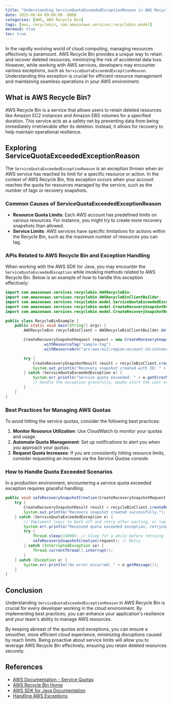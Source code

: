 ```yaml
---
title: "Understanding ServiceQuotaExceededExceptionReason in AWS Recycle Bin"
date: 2025-08-04 09:00:00 -0000
categories: [AWS, AWS Recycle Bin]
tags: [aws, recyclebin, com.amazonaws.services.recyclebin.model]
mermaid: true
toc: true
---
```



In the rapidly evolving world of cloud computing, managing resources effectively is paramount. AWS Recycle Bin provides a unique way to retain and recover deleted resources, minimizing the risk of accidental data loss. However, while working with AWS services, developers may encounter various exceptions, such as `ServiceQuotaExceededExceptionReason`. Understanding this exception is crucial for efficient resource management and maintaining seamless operations in your AWS environment. 

## What is AWS Recycle Bin?

AWS Recycle Bin is a service that allows users to retain deleted resources like Amazon EC2 instances and Amazon EBS volumes for a specified duration. This service acts as a safety net by preventing data from being immediately irretrievable after its deletion. Instead, it allows for recovery to help maintain operational resilience.

## Exploring ServiceQuotaExceededExceptionReason

The `ServiceQuotaExceededExceptionReason` is an exception thrown when an AWS service has reached its limit for a specific resource or action. In the context of AWS Recycle Bin, this exception occurs when your account reaches the quota for resources managed by the service, such as the number of tags or recovery snapshots.

### Common Causes of ServiceQuotaExceededExceptionReason

- **Resource Quota Limits**: Each AWS account has predefined limits on various resources. For instance, you might try to create more recovery snapshots than allowed.
- **Service Limits**: AWS services have specific limitations for actions within the Recycle Bin, such as the maximum number of resources you can tag.

### APIs Related to AWS Recycle Bin and Exception Handling

When working with the AWS SDK for Java, you may encounter the `ServiceQuotaExceededException` while invoking methods related to AWS Recycle Bin. Below is an example of how to handle this exception effectively:

```java
import com.amazonaws.services.recyclebin.AWSRecycleBin;
import com.amazonaws.services.recyclebin.AWSRecycleBinClientBuilder;
import com.amazonaws.services.recyclebin.model.ServiceQuotaExceededException;
import com.amazonaws.services.recyclebin.model.CreateRecoverySnapshotRequest;
import com.amazonaws.services.recyclebin.model.CreateRecoverySnapshotResult;

public class RecycleBinExample {
    public static void main(String[] args) {
        AWSRecycleBin recycleBinClient = AWSRecycleBinClientBuilder.defaultClient();

        CreateRecoverySnapshotRequest request = new CreateRecoverySnapshotRequest()
                .withResourceTag("sample-tag")
                .withResourceArn("arn:aws:ec2:region:account-id:instance/instance-id");

        try {
            CreateRecoverySnapshotResult result = recycleBinClient.createRecoverySnapshot(request);
            System.out.println("Recovery snapshot created with ID: " + result.getRecoverySnapshotId());
        } catch (ServiceQuotaExceededException e) {
            System.err.println("Service quota exceeded: " + e.getErrorMessage());
            // Handle the exception gracefully, maybe alert the user or log for further investigation.
        }
    }
}
```

### Best Practices for Managing AWS Quotas

To avoid hitting the service quotas, consider the following best practices:

1. **Monitor Resource Utilization**: Use CloudWatch to monitor your quotas and usage.
2. **Automate Quota Management**: Set up notifications to alert you when you approach your quotas.
3. **Request Quota Increases**: If you are consistently hitting resource limits, consider requesting an increase via the Service Quotas console.

### How to Handle Quota Exceeded Scenarios

In a production environment, encountering a service quota exceeded exception requires graceful handling:

```java
public void safeRecoverySnapshotCreation(CreateRecoverySnapshotRequest request) {
    try {
        CreateRecoverySnapshotResult result = recycleBinClient.createRecoverySnapshot(request);
        System.out.println("Recovery snapshot created successfully.");
    } catch (ServiceQuotaExceededException e) {
        // Implement logic to back off and retry after waiting, or log the incident
        System.err.println("Received quota exceeded exception, retrying after 15 seconds...");
        try {
            Thread.sleep(15000); // Sleep for a while before retrying
            safeRecoverySnapshotCreation(request); // Retry
        } catch (InterruptedException ie) {
            Thread.currentThread().interrupt();
        }
    } catch (Exception e) {
        System.err.println("An error occurred: " + e.getMessage());
    }
}
```

## Conclusion

Understanding `ServiceQuotaExceededExceptionReason` in AWS Recycle Bin is crucial for every developer working in the cloud environment. By implementing best practices, you can enhance your application's resilience and your team's ability to manage AWS resources.

By keeping abreast of the quotas and exceptions, you can ensure a smoother, more efficient cloud experience, minimizing disruptions caused by reach limits. Being proactive about service limits will allow you to leverage AWS Recycle Bin effectively, ensuring you retain deleted resources securely.

## References

- [AWS Documentation - Service Quotas](https://docs.aws.amazon.com/servicequotas/latest/userguide/intro.html)
- [AWS Recycle Bin Home](https://aws.amazon.com/recycle-bin/)
- [AWS SDK for Java Documentation](https://docs.aws.amazon.com/sdk-for-java/latest/developer-guide/home.html)
- [Handling AWS Exceptions](https://docs.aws.amazon.com/sdk-for-java/latest/developer-guide/error-handling.html)